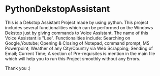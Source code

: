 # PythonDekstopAssistant
This is a Dekstop Assistant Project made by using python.
This project includes several functionalities which can be performed on the Windows Dekstop just by giving commands to Voice Assistant.
The name of this Voice Assistant is "Lee".
Functionalities include:
    Searching on Google,Youtube; 
    Opening & Closing of Notepad, command prompt, MS Powerpoint;
    Weather of any City/Country via Web Scrapping;
    Sending of Email;
    Current Time;
A section of Pre-requisites is mention in the main file which will help you to run this Project smoothly without any Errors.

Thank you :)
